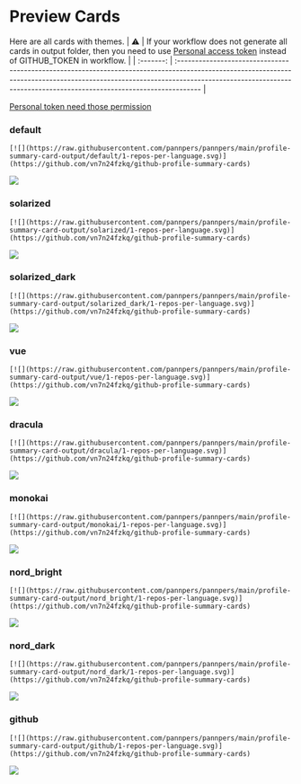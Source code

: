 
# Preview Cards

Here are all cards with themes.
| :warning: | If your workflow does not generate all cards in output folder, then you need to use [Personal access token](https://docs.github.com/en/actions/configuring-and-managing-workflows/creating-and-storing-encrypted-secrets) instead of GITHUB_TOKEN in workflow. |
| :-------: | :------------------------------------------------------------------------------------------------------------------------------------------------------------------------------------------------------------------------------------------------ |

[Personal token need those permission](https://github.com/vn7n24fzkq/github-profile-summary-cards/wiki/Personal-access-token-permissions)


### default


```
[![](https://raw.githubusercontent.com/pannpers/pannpers/main/profile-summary-card-output/default/1-repos-per-language.svg)](https://github.com/vn7n24fzkq/github-profile-summary-cards)
```
![](https://raw.githubusercontent.com/pannpers/pannpers/main/profile-summary-card-output/default/1-repos-per-language.svg)


### solarized


```
[![](https://raw.githubusercontent.com/pannpers/pannpers/main/profile-summary-card-output/solarized/1-repos-per-language.svg)](https://github.com/vn7n24fzkq/github-profile-summary-cards)
```
![](https://raw.githubusercontent.com/pannpers/pannpers/main/profile-summary-card-output/solarized/1-repos-per-language.svg)


### solarized_dark


```
[![](https://raw.githubusercontent.com/pannpers/pannpers/main/profile-summary-card-output/solarized_dark/1-repos-per-language.svg)](https://github.com/vn7n24fzkq/github-profile-summary-cards)
```
![](https://raw.githubusercontent.com/pannpers/pannpers/main/profile-summary-card-output/solarized_dark/1-repos-per-language.svg)


### vue


```
[![](https://raw.githubusercontent.com/pannpers/pannpers/main/profile-summary-card-output/vue/1-repos-per-language.svg)](https://github.com/vn7n24fzkq/github-profile-summary-cards)
```
![](https://raw.githubusercontent.com/pannpers/pannpers/main/profile-summary-card-output/vue/1-repos-per-language.svg)


### dracula


```
[![](https://raw.githubusercontent.com/pannpers/pannpers/main/profile-summary-card-output/dracula/1-repos-per-language.svg)](https://github.com/vn7n24fzkq/github-profile-summary-cards)
```
![](https://raw.githubusercontent.com/pannpers/pannpers/main/profile-summary-card-output/dracula/1-repos-per-language.svg)


### monokai


```
[![](https://raw.githubusercontent.com/pannpers/pannpers/main/profile-summary-card-output/monokai/1-repos-per-language.svg)](https://github.com/vn7n24fzkq/github-profile-summary-cards)
```
![](https://raw.githubusercontent.com/pannpers/pannpers/main/profile-summary-card-output/monokai/1-repos-per-language.svg)


### nord_bright


```
[![](https://raw.githubusercontent.com/pannpers/pannpers/main/profile-summary-card-output/nord_bright/1-repos-per-language.svg)](https://github.com/vn7n24fzkq/github-profile-summary-cards)
```
![](https://raw.githubusercontent.com/pannpers/pannpers/main/profile-summary-card-output/nord_bright/1-repos-per-language.svg)


### nord_dark


```
[![](https://raw.githubusercontent.com/pannpers/pannpers/main/profile-summary-card-output/nord_dark/1-repos-per-language.svg)](https://github.com/vn7n24fzkq/github-profile-summary-cards)
```
![](https://raw.githubusercontent.com/pannpers/pannpers/main/profile-summary-card-output/nord_dark/1-repos-per-language.svg)


### github


```
[![](https://raw.githubusercontent.com/pannpers/pannpers/main/profile-summary-card-output/github/1-repos-per-language.svg)](https://github.com/vn7n24fzkq/github-profile-summary-cards)
```
![](https://raw.githubusercontent.com/pannpers/pannpers/main/profile-summary-card-output/github/1-repos-per-language.svg)


